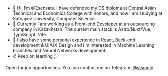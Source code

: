 - 👋 Hi, I’m @Esensats. I have defended my CS diploma at Central Asian Technical and Economics College with honors, and now I am studying at Satbayev University, Computer Science.
- 👀 Currently I am working as a Front-end Developer at an outsourcing company in Kazakhstan. The current main stack is Astro/Nuxt/Vue, TypeScript, Vite.
- 🌱 I also have some personal experience in React, Back-end development & UI/UX Design and I'm interested in Machine Learning branches and Neural Networks development.
- ✌ Keep on learning ;)

Open for job opportunities. You can contact me on Telegram: [@seangle](https://t.me/seangle)

<!---
Esensats/Esensats is a ✨ special ✨ repository because its `README.md` (this file) appears on your GitHub profile.
You can click the Preview link to take a look at your changes.
--->

